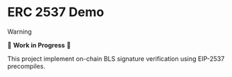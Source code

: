 # ERC 2537 Demo

> [!WARNING]  
> 🚧 **Work in Progress** 🚧  

This project implement on-chain BLS signature verification using EIP-2537 precompiles.

